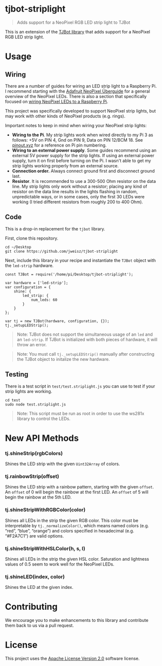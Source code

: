 # tjbot-striplight

> Adds support for a NeoPixel RGB LED strip light to TJBot

This is an extension of the [TJBot library](http://github.com/ibmtjbot/tjbotlib) that adds support for a NeoPixel RGB LED strip light.

# Usage

## Wiring

There are a number of guides for wiring an LED strip light to a Raspberry Pi. I recommend starting with the [Adafruit NeoPixel Überguide](https://learn.adafruit.com/adafruit-neopixel-uberguide) for a general overview of the NeoPixel LEDs. There is also a section that specifically focused on [wiring NeoPixel LEDs to a Raspberry Pi](https://learn.adafruit.com/adafruit-neopixel-uberguide/downloads?view=all#basic-connections).

This project was specifically developed to support NeoPixel strip lights, but may work with other kinds of NeoPixel products (e.g. rings).

Important notes to keep in mind when wiring your NeoPixel strip lights:

- **Wiring to the Pi**. My strip lights work when wired directly to my Pi 3 as follows: +5V on PIN 4, Gnd on PIN 9, Data on PIN 12/BCM 18. See [pinout.xyz](http://pinout.xyz) for a reference on Pi pin numbering.
- **Wiring to an external power supply**. Some guides recommend using an external 5V power supply for the strip lights. If using an external power supply, turn it on first before turning on the Pi. I wasn't able to get my strip lights working properly from an external source.
- **Connection order.** Always connect ground first and disconnect ground last.
- **Resistor**. It is recommended to use a 300-500 Ohm resistor on the data line. My strip lights only work without a resistor; placing any kind of resistor on the data line results in the lights flashing in random, unpredictable ways, or in some cases, only the first 30 LEDs were working (I tried different resistors from roughly 200 to 400 Ohm).

## Code

This is a drop-in replacement for the `tjbot` library.

First, clone this repository.

```
cd ~/Desktop
git clone https://github.com/jweisz/tjbot-striplight
```

Next, include this library in your recipe and instantiate the `TJBot` object with the `led-strip` hardware.

```
const TJBot = require('/home/pi/Desktop/tjbot-striplight');

var hardware = ['led-strip'];
var configuration = {
    shine: {
        led_strip: {
            num_leds: 60
        }
    }
};

var tj = new TJBot(hardware, configuration, {});
tj._setupLEDStrip();
```

> Note: TJBot does not support the simultaneous usage of an `led` and an `led-strip`. If TJBot is initialized with both pieces of hardware, it will throw an error.

> Note: You must call `tj._setupLEDStrip()` manually after constructing the TJBot object to initalize the new hardware.

## Testing

There is a test script in `test/test.striplight.js` you can use to test if your strip lights are working.

```
cd test
sudo node test.striplight.js
```

> Note: This script must be run as root in order to use the ws281x library to control the LEDs.

# New API Methods

### tj.shineStrip(rgbColors)

Shines the LED strip with the given `Uint32Array` of colors.

### tj.rainbowStrip(offset)

Shines the LED strip with a rainbow pattern, starting with the given `offset`. An `offset` of 0 will begin the rainbow at the first LED. An `offset` of 5 will begin the rainbow at the 5th LED.

### tj.shineStripWithRGBColor(color)

Shines all LEDs in the strip the given RGB color. This color must be interpretable by `tj._normalizeColor()`, which means named colors (e.g. “red”, “blue”, “orange”) and colors specified in hexadecimal (e.g. “#F2A7C1”) are valid options.

### tj.shineStripWithHSLColor(h, s, l)

Shines all LEDs in the strip the given HSL color. Saturation and lightness values of 0.5 seem to work well for the NeoPixel LEDs.

### tj.shineLED(index, color)

Shines the LED at the given index.

# Contributing
We encourage you to make enhancements to this library and contribute them back to us via a pull request.

# License
This project uses the [Apache License Version 2.0](LICENSE) software license.

